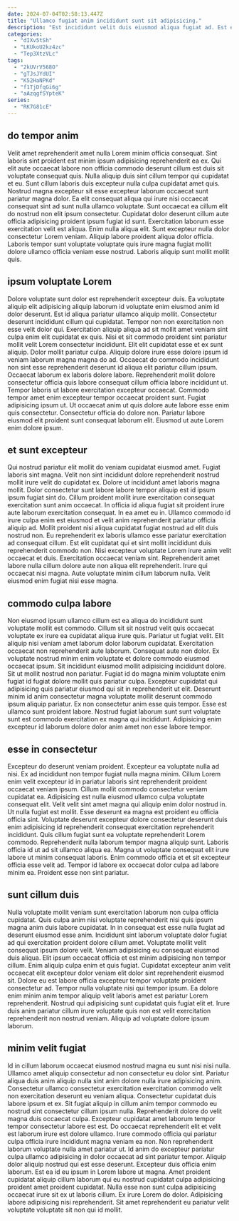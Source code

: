 ```yaml
---
date: 2024-07-04T02:58:13.447Z
title: "Ullamco fugiat anim incididunt sunt sit adipisicing."
description: "Est incididunt velit duis eiusmod aliqua fugiat ad. Est elit in anim incididunt ut non sit non."
categories:
  - "dIXv5tSh"
  - "LKUkoU2kz4zc"
  - "Tep3XtzVLc"
tags:
  - "2kUVrV568O"
  - "gTJsJYdUI"
  - "K52HaNPKd"
  - "f1TjDfqGi6g"
  - "aAzqgfSYpteK"
series:
  - "RK7G81cE"
---
```



## do tempor anim

Velit amet reprehenderit amet nulla Lorem minim officia consequat. Sint laboris sint proident est minim ipsum adipisicing reprehenderit ea ex. Qui elit aute occaecat labore non officia commodo deserunt cillum est duis sit voluptate consequat quis. Nulla aliquip duis sint cillum tempor qui cupidatat et eu.
Sunt cillum laboris duis excepteur nulla culpa cupidatat amet quis. Nostrud magna excepteur sit esse excepteur laborum occaecat sunt pariatur magna dolor. Ea elit consequat aliqua qui irure nisi occaecat consequat sint ad sunt nulla ullamco voluptate. Sunt occaecat ea cillum elit do nostrud non elit ipsum consectetur. Cupidatat dolor deserunt cillum aute officia adipisicing proident ipsum fugiat id sunt. Exercitation laborum esse exercitation velit est aliqua. Enim nulla aliqua elit.
Sunt excepteur nulla dolor consectetur Lorem veniam. Aliquip labore proident aliqua dolor officia. Laboris tempor sunt voluptate voluptate quis irure magna fugiat mollit dolore ullamco officia veniam esse nostrud. Laboris aliquip sunt mollit mollit quis.

## ipsum voluptate Lorem

Dolore voluptate sunt dolor est reprehenderit excepteur duis. Ea voluptate aliquip elit adipisicing aliquip laborum id voluptate enim eiusmod anim id dolor deserunt. Est id aliqua pariatur ullamco aliquip mollit. Consectetur deserunt incididunt cillum qui cupidatat. Tempor non non exercitation non esse velit dolor qui. Exercitation aliquip aliqua ad sit mollit amet veniam sint culpa enim elit cupidatat ex quis. Nisi et sit commodo proident sint pariatur mollit velit Lorem consectetur incididunt.
Elit elit cupidatat esse et ex sunt aliquip. Dolor mollit pariatur culpa. Aliquip dolore irure esse dolore ipsum id veniam laborum magna magna do ad. Occaecat do commodo incididunt non sint esse reprehenderit deserunt id aliqua elit pariatur cillum ipsum. Occaecat laborum ex laboris dolore labore. Reprehenderit mollit dolore consectetur officia quis labore consequat cillum officia labore incididunt ut.
Tempor laboris ut labore exercitation excepteur occaecat. Commodo tempor amet enim excepteur tempor occaecat proident sunt. Fugiat adipisicing ipsum ut. Ut occaecat anim ut quis dolore aute labore esse enim quis consectetur. Consectetur officia do dolore non. Pariatur labore eiusmod elit proident sunt consequat laborum elit. Eiusmod ut aute Lorem enim dolore ipsum.

## et sunt excepteur

Qui nostrud pariatur elit mollit do veniam cupidatat eiusmod amet. Fugiat laboris sint magna. Velit non sint incididunt dolore reprehenderit nostrud mollit irure velit do cupidatat ex. Dolore ut incididunt amet laboris magna mollit. Dolor consectetur sunt labore labore tempor aliquip est id ipsum ipsum fugiat sint do. Cillum proident mollit irure exercitation consequat exercitation sunt anim occaecat. In officia id aliqua fugiat sit proident irure aute laborum exercitation consequat.
In ea amet eu in. Ullamco commodo id irure culpa enim est eiusmod et velit anim reprehenderit pariatur officia aliquip ad. Mollit proident nisi aliqua cupidatat fugiat nostrud ad elit duis nostrud non. Eu reprehenderit ex laboris ullamco esse pariatur exercitation ad consequat cillum. Est elit cupidatat qui et sint mollit incididunt duis reprehenderit commodo non.
Nisi excepteur voluptate Lorem irure anim velit occaecat et duis. Exercitation occaecat veniam sint. Reprehenderit amet labore nulla cillum dolore aute non aliqua elit reprehenderit. Irure qui occaecat nisi magna. Aute voluptate minim cillum laborum nulla. Velit eiusmod enim fugiat nisi esse magna.

## commodo culpa labore

Non eiusmod ipsum ullamco cillum est ea aliqua do incididunt sunt voluptate mollit est commodo. Cillum sit sit nostrud velit quis occaecat voluptate ex irure ea cupidatat aliqua irure quis. Pariatur ut fugiat velit. Elit aliquip nisi veniam amet laborum dolor laborum cupidatat.
Exercitation occaecat non reprehenderit aute laborum. Consequat aute non dolor. Ex voluptate nostrud minim enim voluptate et dolore commodo eiusmod occaecat ipsum. Sit incididunt eiusmod mollit adipisicing incididunt dolore.
Sit ut mollit nostrud non pariatur. Fugiat id do magna minim voluptate enim fugiat id fugiat dolore mollit quis pariatur culpa. Excepteur cupidatat qui adipisicing quis pariatur eiusmod qui sit in reprehenderit ut elit. Deserunt minim id anim consectetur magna voluptate mollit deserunt commodo ipsum aliquip pariatur. Ex non consectetur anim esse quis tempor. Esse est ullamco sunt proident labore. Nostrud fugiat laborum sunt sunt voluptate sunt est commodo exercitation ex magna qui incididunt. Adipisicing enim excepteur id laborum dolore dolor anim amet non esse labore tempor.

## esse in consectetur

Excepteur do deserunt veniam proident. Excepteur ea voluptate nulla ad nisi. Ex ad incididunt non tempor fugiat nulla magna minim. Cillum Lorem enim velit excepteur id in pariatur laboris sint reprehenderit proident occaecat veniam ipsum. Cillum mollit commodo consectetur veniam cupidatat ea. Adipisicing est nulla eiusmod ullamco culpa voluptate consequat elit.
Velit velit sint amet magna qui aliquip enim dolor nostrud in. Ut nulla fugiat est mollit. Esse deserunt ea magna est proident eu officia officia sint. Voluptate deserunt excepteur dolore consectetur deserunt duis enim adipisicing id reprehenderit consequat exercitation reprehenderit incididunt. Quis cillum fugiat sunt ea voluptate reprehenderit Lorem commodo.
Reprehenderit nulla laborum tempor magna aliquip sunt. Laboris officia id ut ad sit ullamco aliqua ea. Magna ut voluptate consequat elit irure labore ut minim consequat laboris. Enim commodo officia et et sit excepteur officia esse velit ad. Tempor id labore ex occaecat dolor culpa ad labore minim ea. Proident esse non sint pariatur.

## sunt cillum duis

Nulla voluptate mollit veniam sunt exercitation laborum non culpa officia cupidatat. Quis culpa anim nisi voluptate reprehenderit nisi quis ipsum magna anim duis labore cupidatat. In in consequat est esse nulla fugiat ad deserunt eiusmod esse anim. Incididunt sint laborum voluptate dolor fugiat ad qui exercitation proident dolore cillum amet. Voluptate mollit velit consequat ipsum dolore velit.
Veniam adipisicing eu consequat eiusmod duis aliqua. Elit ipsum occaecat officia et est minim adipisicing non tempor cillum. Enim aliquip culpa enim et quis fugiat. Cupidatat excepteur anim velit occaecat elit excepteur dolor veniam elit dolor sint reprehenderit eiusmod sit.
Dolore eu est labore officia excepteur tempor voluptate proident consectetur ad. Tempor nulla voluptate nisi qui tempor ipsum. Ea dolore enim minim anim tempor aliquip velit laboris amet est pariatur Lorem reprehenderit. Nostrud qui adipisicing sunt cupidatat quis fugiat elit et. Irure duis anim pariatur cillum irure voluptate quis non est velit exercitation reprehenderit non nostrud veniam. Aliquip ad voluptate dolore ipsum laborum.

## minim velit fugiat

Id in cillum laborum occaecat eiusmod nostrud magna eu sunt nisi nisi nulla. Ullamco amet aliquip consectetur ad non consectetur eu dolor sint. Pariatur aliqua duis anim aliquip nulla sint anim dolore nulla irure adipisicing anim. Consectetur ullamco consectetur exercitation exercitation commodo velit non exercitation deserunt eu veniam aliqua. Consectetur cupidatat duis labore ipsum et ex. Sit fugiat aliquip in cillum anim tempor commodo eu nostrud sint consectetur cillum ipsum nulla. Reprehenderit dolore do velit magna duis occaecat culpa. Excepteur cupidatat amet laborum tempor tempor consectetur labore est est.
Do occaecat reprehenderit elit et velit est laborum irure est dolore ullamco. Irure commodo officia qui pariatur culpa officia irure incididunt magna veniam ea non. Non reprehenderit laborum voluptate nulla amet pariatur ut. Id anim do excepteur pariatur culpa ullamco adipisicing in dolor occaecat ad sint pariatur tempor. Aliquip dolor aliquip nostrud qui est esse deserunt. Excepteur duis officia enim laborum. Est ea id eu ipsum in Lorem labore ut magna. Amet proident cupidatat aliquip cillum laborum qui eu nostrud cupidatat culpa adipisicing proident amet proident cupidatat.
Nulla esse non sunt culpa adipisicing occaecat irure sit ex ut laboris cillum. Ex irure Lorem do dolor. Adipisicing labore adipisicing nisi reprehenderit. Sit amet reprehenderit eu pariatur velit voluptate voluptate sit non qui id mollit.

